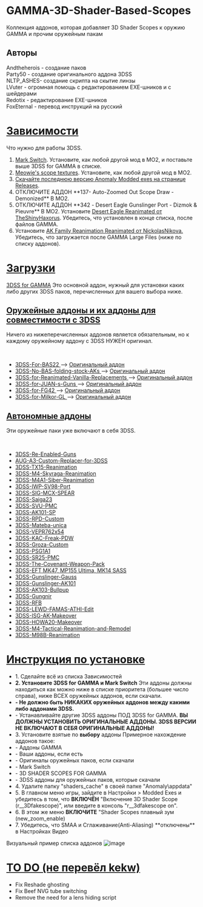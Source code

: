 # GAMMA-3D-Shader-Based-Scopes
Коллекция аддонов, которая добавляет 3D Shader Scopes к оружию GAMMA и прочим оружейным пакам

<h2>Авторы</h2>
Andtheherois - создание паков<br/>
Party50 - создание оригинального аддона 3DSS<br/>
NLTP_ASHES- создание скрипта на скытие линзы<br/>
LVuter - огромная помощь с редактированием EXE-шников и с шейдерами<br/>
Redotix - редактирование EXE-шников<br/>
FoxEternal - перевод инструкций на русский<br/>

<h1><u> Зависимости </u></h1>
Что нужно для работы 3DSS.
<ol>
  <li><a href="https://github.com/andtheherois/Mark-Switch-10-GAMMA-ver.">Mark Switch</a>. Установите, как любой другой мод в МО2, и поставьте выше 3DSS for GAMMA в списке.</li>
  <li><a href="https://drive.google.com/file/d/1_l5pFjFpcDJueh9FRohRJwJSgtSV5azh/view">Meowie's scope textures</a>. Установите, как любой другой мод в МО2.</li>
  <li><a href="https://github.com/themrdemonized/xray-monolith">Скачайте последнюю версию Anomaly Modded exes на странице Releases</a>.</li>
  <li>ОТКЛЮЧИТЕ АДДОН **137- Auto-Zoomed Out Scope Draw - Demonized** В MO2.</li>
  <li>ОТКЛЮЧИТЕ АДДОН **342 - Desert Eagle Gunslinger Port - Dizmok & Pieuvre** В МО2. Установите <a href="https://www.moddb.com/mods/stalker-anomaly/addons/desert-eagle-re-animated">Desert Eagle Reanimated от TheShinyHaxorus</a>. Убедитесь, что установлен в конце списка, после файлов GAMMA.</li>
  <li>Установите <a href="https://www.moddb.com/mods/stalker-anomaly/addons/ak-reanimation-moddb-release">AK Family Reanimation Reanimated от NickolasNikova.</a> Убедитесь, что загружается после GAMMA Large Files (ниже по списку аддонов).</li>
</ol>

<h1><u> Загрузки </u></h1>

  <a href="https://github.com/Redotix/3DSS-for-GAMMA/releases">3DSS for GAMMA</a>
  Это основной аддон, нужный для установки каких либо других 3DSS паков, перечисленных для вашего выбора ниже. 

<h2><u>Оружейные аддоны и их аддоны для совместимости с 3DSS</u></h2>
<p>Ничего из нижеперечисленных аддонов является обязательным, но к каждому оружейному аддону с 3DSS НУЖЕН оригинал.</p><br />
<ul>
  <li><a href="https://github.com/andtheherois/3DSS-For-BAS22/releases">
    3DSS-For-BAS22
  </a> --> <a href="https://github.com/andtheherois/3DSS-For-BAS22/blob/main/README.md">
    Оригинальный аддон</a></li>
  
  <li><a href="https://github.com/andtheherois/3DSS-No-BAS-folding-stock-AKs/releases">
    3DSS-No-BAS-folding-stock-AKs
  </a> --> <a href="https://github.com/andtheherois/3DSS-No-BAS-folding-stock-AKs/blob/main/README.md">
    Оригинальный аддон</a></li>
    
  <li><a href="https://github.com/andtheherois/3DSS-for-Reanimated-Vanilla-Replacements/releases">
    3DSS-for-Reanimated-Vanilla-Replacements
  </a> --> <a href="https://github.com/andtheherois/3DSS-for-Reanimated-Vanilla-Replacements/blob/main/README.md">
    Оригинальный аддон</a></li>
                   
  <li><a href="https://github.com/andtheherois/3DSS-for-JUAN-s-Guns/releases">
    3DSS-for-JUAN-s-Guns
  </a> --> <a href="https://github.com/andtheherois/3DSS-for-JUAN-s-Guns/blob/main/README.md">
    Оригинальный аддон</a></li>
        
  <li><a href="https://github.com/andtheherois/3DSS-for-FG42/releases">
    3DSS-for-FG42
  </a> --> <a href="https://github.com/andtheherois/3DSS-for-FG42/blob/main/README.md">
    Оригинальный аддон</a></li>
               
  <li><a href="https://github.com/andtheherois/3DSS-for-Milkor-GL/releases">
    3DSS-for-Milkor-GL
  </a> --> <a href="https://github.com/andtheherois/3DSS-for-Milkor-GL/blob/main/README.md">
    Оригинальный аддон</a></li>
</ul>

<h2><u>Автономные аддоны</u></h2>
<p></p>Эти оружейные паки уже включают в себя 3DSS.</p><br />
<ul>
  <li><a href="https://github.com/andtheherois/3DSS-Re-Enabled-Guns/releases">
    3DSS-Re-Enabled-Guns</a></li>
  
  <li><a href="https://github.com/andtheherois/AUG-A3-Custom-Replacer-for-3DSS/releases">
    AUG-A3-Custom-Replacer-for-3DSS</a></li>
  
  <li><a href="https://github.com/andtheherois/3DSS-TX15-Reanimation/releases">
    3DSS-TX15-Reanimation</a></li>
      
  <li><a href="https://github.com/andtheherois/3DSS-M4-Skyraga-Reanimation/releases">
    3DSS-M4-Skyraga-Reanimation</a></li>
      
  <li><a href="https://github.com/andtheherois/3DSS-M4A1-Siber-Reanimation/releases">
    3DSS-M4A1-Siber-Reanimation</a></li>
      
  <li><a href="https://github.com/andtheherois/3DSS-IWP-SV98-Port/releases">
    3DSS-IWP-SV98-Port</a></li>

  <li><a href="https://github.com/andtheherois/3DSS-for-SIG-SPEAR/releases">
    3DSS-SIG-MCX-SPEAR</a></li>

  <li><a href="https://github.com/andtheherois/3DSS-Saiga23/releases">
    3DSS-Saiga23</a></li>
    
  <li><a href="https://github.com/andtheherois/3DSS-SVU-PMC/releases">
    3DSS-SVU-PMC</a></li>
    
  <li><a href="https://github.com/andtheherois/3DSS-AK101-SP/releases">
    3DSS-AK101-SP</a></li>    

  <li><a href="https://github.com/andtheherois/3DSS-RPD-Custom/releases">
    3DSS-RPD-Custom</a></li>
    
  <li><a href="https://github.com/andtheherois/3DSS-Mateba-Unica/releases">
    3DSS-Mateba-unica</a></li>
    
  <li><a href="https://github.com/andtheherois/3DSS-VEPR762x544/releases">
    3DSS-VEPR762x54</a></li>
    
  <li><a href="https://github.com/andtheherois/3DSS-KAC-Freak-PDW/releases">
    3DSS-KAC-Freak-PDW</a></li>
    
  <li><a href="https://github.com/andtheherois/3DSS-Groza-Custom/releases">
    3DSS-Groza-Custom</a></li> 

  <li><a href="https://github.com/andtheherois/3DSS-PSG1A1/releases">
    3DSS-PSG1A1</a></li>   

  <li><a href="https://github.com/andtheherois/3DSS-SR25-PMC/releases">
    3DSS-SR25-PMC</a></li>
    
  <li><a href="https://github.com/andtheherois/3DSS-The-Covenant-Weapon-Pack---ATHI-Edit/releases">
    3DSS-The-Covenant-Weapon-Pack</a></li>

  <li><a href="https://github.com/andtheherois/3DSS-EFT-Weapons-pack/releases">
    3DSS-EFT MK47, MP155 Ultima, MK14 SASS</a></li>
    
  <li><a href="https://github.com/andtheherois/3DSS-Gunslinger-Gauss/releases">
    3DSS-Gunslinger-Gauss</a></li> 
    
   <li><a href="https://github.com/andtheherois/3DSS-Gunslinger-Ak101/releases">
    3DSS-Gunslinger-AK101</a></li> 
    
   <li><a href="https://github.com/andtheherois/3DSS-AK103-Bullpup/releases">
    3DSS-AK103-Bullpup</a></li>    

  <li><a href="https://github.com/andtheherois/3DSS-Gungnir/releases">
    3DSS-Gungnir</a></li> 
    
   <li><a href="https://github.com/andtheherois/3DSS-RFB/releases">
    3DSS-RFB</a></li>   
    
  <li><a href="https://github.com/andtheherois/3DSS-LEWD-FAMAS/releases">
    3DSS-LEWD-FAMAS-ATHI-Edit</a></li>    

  <li><a href="https://github.com/andtheherois/3DS-ISG-AK-Makeover/releases">
    3DSS-ISG-AK-Makeover</a></li>

  <li><a href="https://github.com/andtheherois/3DSS-HOWA20-Makeover/releases">
    3DSS-HOWA20-Makeover</a></li>
    
  <li><a href="https://github.com/andtheherois/3DSS-M4-Tactical-Reanimation-and-Remodel/releases">
    3DSS-M4-Tactical-Reanimation-and-Remodel</a></li>

  <li><a href="https://github.com/andtheherois/3DSS-M98B-Reanimation/releases">
    3DSS-M98B-Reanimation</a></li>       
</ul>

<h1><u> Инструкция по установке </u></h1>

<ul>
  <li>1. Сделайте всё из списка Зависимостей </li>
  <li><b>2. Установите 3DSS for GAMMA и Mark Switch</b> Эти аддоны должны находиться как можно ниже в списке приоритета (большее число справа), ниже ВСЕХ оружейных аддонов, если скачали.</li>
  <li><b> - Не должно быть НИКАКИХ оружейных аддонов между какими либо аддонами 3DSS.</b></li>
  <li> - Устанавливайте другие 3DSS аддоны ПОД 3DSS for GAMMA. <b>ВЫ ДОЛЖНЫ УСТАНОВИТЬ ОРИГИНАЛЬНЫЕ АДДОНЫ. 3DSS ВЕРСИИ НЕ ВКЛЮЧАЮТ В СЕБЯ ОРИГИНАЛЬНЫЕ АДДОНЫ!</b></li>
  <li>3. Установите взятые по <b>выбору</b> аддоны  Примерное нахождение аддонов такое:</li>
  <li>     - Аддоны GAMMA</li>
  <li>     - Ваши аддоны, если есть</li>
  <li>     - Оригиналы оружейных паков, если скачали</li>
  <li>     - Mark Switch</li>
  <li>     - 3D SHADER SCOPES FOR GAMMA </li>
  <li>     - 3DSS аддоны для оружейных паков, которые скачали</li> 
  <li>4. Удалите папку "shaders_cache" в своей папке "Anomaly\appdata"</li>
  <li>5. В главном меню игры, зайдите в Настройки > Modded Exes и убедитесь в том, что <b>ВКЛЮЧЁН</b> "Включение 3D Shader Scope (r__3Dfakescope)", или введите в консоль "r__3dfakescope on".</li>
  <li>6. В этом же меню <b>ВКЛЮЧИТЕ</b> "Shader Scopes плавный зум (new_zoom_enable)</li>
  <li>7. Убедитесь, что SMAA и Сглаживание(Anti-Aliasing) **отключены** в Настройках Видео</li>
</ul>

Визуальный пример списка аддонов
![image](https://github.com/Redotix/GAMMA-3D-Shader-Based-Scopes/assets/118221809/3cdfad76-f9a1-493e-a1bd-4cda7325e21b)


<h1><u> TO DO (не перевёл kekw) </u></h1>
<ul>
  <li> Fix Reshade ghosting</li>
  <li> Fix Beef NVG tube switching</li>
  <li> Remove the need for a lens hiding script</li>
</ul>
